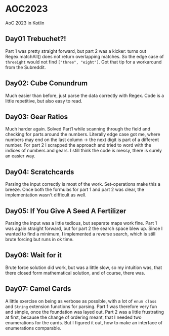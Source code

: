# AOC2023

AoC 2023 in Kotlin

## Day01 Trebuchet?!

Part 1 was pretty straight forward, but part 2 was a kicker: turns out Regex.matchAll() does not return overlapping
matches. So the edge case of
`threeight` would not find `["three", "eight"]`. Got that tip for a workaround from the Subreddit.

## Day02: Cube Conundrum

Much easier than before, just parse the data correctly with Regex. Code is a little repetitive, but also easy to read.

## Day03: Gear Ratios

Much harder again. Solved Part1 while scanning through the field and checking for parts around the numbers.
Literally edge case got me, where numbers may end on the last column -> the next digit is part of a different number.
For part 2 I scrapped the approach and tried to word with the indices of numbers and gears. I still think the code is
messy, there is surely an easier way.

## Day04: Scratchcards

Parsing the input correctly is most of the work. Set-operations make this a breeze. Once both the formulas for
part 1 and part 2 was clear, the implementation wasn't difficult as well.

## Day05: If You Give A Seed A Fertilizer

Parsing the input was a little tedious, but separate maps work fine. Part 1 was again straight forward, but for part 2
the search space blew up. Since I wanted to find a minimum, I implemented a reverse search, which is still
brute forcing but runs in ok time.

## Day06: Wait for it

Brute force solution did work, but was a little slow, so my intuition was, that there closed form mathematical solution,
and of course, there was.

## Day07: Camel Cards

A little exercise on being as verbose as possible, with a lot of `enum class` and `String` extension functions for
parsing.
Part 1 was therefore very fun and simple, once the foundation was layed out. Part 2 was a little frustrating at first,
because the change of ordering meant, that I needed two enumerations for the cards. But I figured it out, how to make
an interface of enumerations comparable.